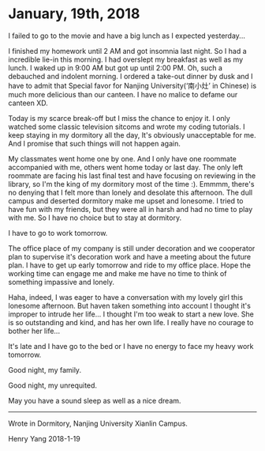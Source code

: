 # January, 19th, 2018

I failed to go to the movie and have a big lunch as I expected yesterday...

I finished my homework until 2 AM and got insomnia last night. So I had a incredible lie-in this morning. I had overslept my breakfast as well as my lunch. I waked up in 9:00 AM but got up until 2:00 PM. Oh, such a debauched and indolent morning. I ordered a take-out dinner by dusk and I have to admit that Special favor for Nanjing University\(‘南小灶’ in Chinese\) is much more delicious than our canteen. I have no malice to defame our canteen XD.

Today is my scarce break-off but I miss the chance to enjoy it. I only watched some classic television sitcoms and wrote my coding tutorials. I keep staying in my dormitory all the day, It's obviously unacceptable for me. And I promise that such things will not happen again.

My classmates went home one by one. And I only have one roommate accompanied with me, others went home today or last day. The only left roommate are facing his last final test and have focusing on reviewing in the library, so I'm the king of my dormitory most of the time :\). Emmmm, there's no denying that I felt more than lonely and desolate this afternoon. The dull campus and deserted dormitory make me upset and lonesome. I tried to have fun with my friends, but they were all in harsh and had no time to play with me. So I have no choice but to stay at dormitory.

I have to go to work tomorrow.

The office place of my company is still under decoration and we cooperator plan to supervise it's decoration work and have a meeting about the future plan. I have to get up early tomorrow and ride to my office place. Hope the working time can engage me and make me have no time to think of something impassive and lonely.

Haha, indeed, I was eager to have a conversation with my lovely girl this lonesome afternoon. But haven taken something into account I thought it's improper to intrude her life... I thought I'm too weak to start a new love. She is so outstanding and kind, and has her own life. I really have no courage to bother her life...

It's late and I have go to the bed or I have no energy to face my heavy work tomorrow.

Good night, my family.

Good night, my unrequited.

May you have a sound sleep as well as a nice dream.

---

Wrote in Dormitory, Nanjing University Xianlin Campus.

Henry Yang 2018-1-19

